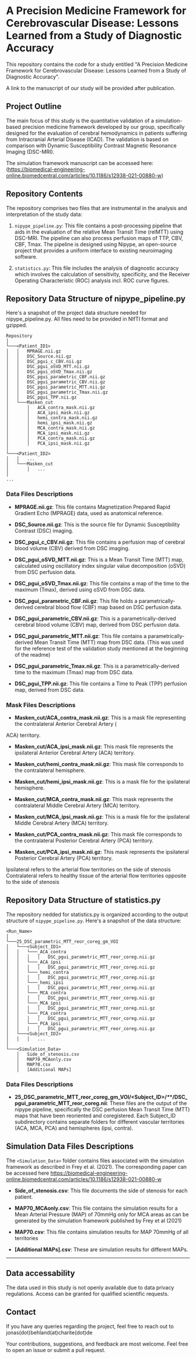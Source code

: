 # A Precision Medicine Framework for Cerebrovascular Disease: Lessons Learned from a Study of Diagnostic Accuracy

This repository contains the code for a study entitled "A Precision Medicine Framework for Cerebrovascular Disease: Lessons Learned from a Study of Diagnostic Accuracy". 

A link to the manuscript of our study will be provided after publication. 

## Project Outline

The main focus of this study is the quantitative validation of a simulation-based precision medicine framework developed by our group, specifically designed for the evaluation of cerebral hemodynamics in patients suffering from Intracranial Arterial Disease (ICAD). The validation is based on comparison with Dynamic Susceptibility Contrast Magnetic Resonance Imaging (DSC-MRI).

The simulation framework manuscript can be accessed here: (https://biomedical-engineering-online.biomedcentral.com/articles/10.1186/s12938-021-00880-w)

## Repository Contents

The repository comprises two files that are instrumental in the analysis and interpretation of the study data:

1. `nipype_pipeline.py`: This file contains a post-processing pipeline that aids in the evaluation of the relative Mean Transit Time (relMTT) using DSC-MRI. The pipeline can also process perfusion maps of TTP, CBV, CBF, Tmax. The pipeline is designed using Nipype, an open-source project that provides a uniform interface to existing neuroimaging software.

2. `statistics.py`: This file includes the analysis of diagnostic accuracy which involves the calculation of sensitivity, specificity, and the Receiver Operating Characteristic (ROC) analysis incl. ROC curve figures.

## Repository Data Structure of nipype_pipeline.py

Here's a snapshot of the project data structure needed for nipype_pipeline.py. All files need to be provided in NIfTI format and gzipped. 

```
Repository
│
└───<Patient_ID1>
│   │   MPRAGE.nii.gz
│   │   DSC_Source.nii.gz
│   │   DSC_pgui_c_CBV.nii.gz
│   │   DSC_pgui_oSVD_MTT.nii.gz
│   │   DSC_pgui_oSVD_Tmax.nii.gz
│   │   DSC_pgui_parametric_CBF.nii.gz
│   │   DSC_pgui_parametric_CBV.nii.gz
│   │   DSC_pgui_parametric_MTT.nii.gz
│   │   DSC_pgui_parametric_Tmax.nii.gz
│   │   DSC_pgui_TPP.nii.gz
│   └───Masken_cut
│       │   ACA_contra_mask.nii.gz
│       │   ACA_ipsi_mask.nii.gz
│       │   hemi_contra_mask.nii.gz
│       │   hemi_ipsi_mask.nii.gz
│       │   MCA_contra_mask.nii.gz
│       │   MCA_ipsi_mask.nii.gz
│       │   PCA_contra_mask.nii.gz
│       │   PCA_ipsi_mask.nii.gz
│   
└───<Patient_ID2>
│   │   ...
│   └───Masken_cut
│       │   ...
│
...
```

### Data Files Descriptions

- **MPRAGE.nii.gz**: This file contains Magnetization Prepared Rapid Gradient Echo (MPRAGE) data, used as anatomical reference.

- **DSC_Source.nii.gz**: This is the source file for Dynamic Susceptibility Contrast (DSC) imaging.

- **DSC_pgui_c_CBV.nii.gz**: This file contains a perfusion map of cerebral blood volume (CBV) derived from DSC imaging.

- **DSC_pgui_oSVD_MTT.nii.gz**: This is a Mean Transit Time (MTT) map, calculated using oscillatory index singular value decomposition (oSVD) from DSC perfusion data.

- **DSC_pgui_oSVD_Tmax.nii.gz**: This file contains a map of the time to the maximum (Tmax), derived using oSVD from DSC data.

- **DSC_pgui_parametric_CBF.nii.gz**: This file holds a parametrically-derived cerebral blood flow (CBF) map based on DSC perfusion data.

- **DSC_pgui_parametric_CBV.nii.gz**: This is a parametrically-derived cerebral blood volume (CBV) map, derived from DSC perfusion data.

- **DSC_pgui_parametric_MTT.nii.gz**: This file contains a parametrically-derived Mean Transit Time (MTT) map from DSC data. 
 (This was used for the reference test of the validation study mentioned at the beginning of the readme)

- **DSC_pgui_parametric_Tmax.nii.gz**: This is a parametrically-derived time to the maximum (Tmax) map from DSC data.

- **DSC_pgui_TPP.nii.gz**: This file contains a Time to Peak (TPP) perfusion map, derived from DSC data.

### Mask Files Descriptions

- **Masken_cut/ACA_contra_mask.nii.gz**: This is a mask file representing the contralateral Anterior Cerebral Artery (

ACA) territory.

- **Masken_cut/ACA_ipsi_mask.nii.gz**: This mask file represents the ipsilateral Anterior Cerebral Artery (ACA) territory.

- **Masken_cut/hemi_contra_mask.nii.gz**: This mask file corresponds to the contralateral hemisphere.

- **Masken_cut/hemi_ipsi_mask.nii.gz**: This is a mask file for the ipsilateral hemisphere.

- **Masken_cut/MCA_contra_mask.nii.gz**: This mask represents the contralateral Middle Cerebral Artery (MCA) territory.

- **Masken_cut/MCA_ipsi_mask.nii.gz**: This is a mask file for the ipsilateral Middle Cerebral Artery (MCA) territory.

- **Masken_cut/PCA_contra_mask.nii.gz**: This mask file corresponds to the contralateral Posterior Cerebral Artery (PCA) territory.

- **Masken_cut/PCA_ipsi_mask.nii.gz**: This mask represents the ipsilateral Posterior Cerebral Artery (PCA) territory.

Ipsilateral refers to the arterial flow territories on the side of stenosis
Contralateral refers to healthy tissue of the arterial flow territories opposite to the side of stenosis 

## Repository Data Structure of statistics.py

The repository nedded for statistics.py is organized according to the output structure of `nipype_pipeline.py`. Here's a snapshot of the data structure:

```
<Run_Name>
│
└───25_DSC_parametric_MTT_reor_coreg_gm_VOI
│   └───<Subject_ID1>
│   │   └───_ACA_contra
│   │   │   │   DSC_pgui_parametric_MTT_reor_coreg.nii.gz
│   │   └───_ACA_ipsi
│   │   │   │   DSC_pgui_parametric_MTT_reor_coreg.nii.gz
│   │   └───_hemi_contra
│   │   │   │   DSC_pgui_parametric_MTT_reor_coreg.nii.gz
│   │   └───_hemi_ipsi
│   │   │   │   DSC_pgui_parametric_MTT_reor_coreg.nii.gz
│   │   └───_MCA_contra
│   │   │   │   DSC_pgui_parametric_MTT_reor_coreg.nii.gz
│   │   └───_MCA_ipsi
│   │   │   │   DSC_pgui_parametric_MTT_reor_coreg.nii.gz
│   │   └───_PCA_contra
│   │   │   │   DSC_pgui_parametric_MTT_reor_coreg.nii.gz
│   │   └───_PCA_ipsi
│   │   │   │   DSC_pgui_parametric_MTT_reor_coreg.nii.gz
│   └───<Subject_ID2>
│   │   │   ...
│
└───<Simulation_Data>
    │   Side_of_stenosis.csv
    │   MAP70_MCAonly.csv
    │   MAP70.csv
    │   [Additional MAPs]
```

### Data Files Descriptions

- **25_DSC_parametric_MTT_reor_coreg_gm_VOI/<Subject_ID>/_*_*/DSC_pgui_parametric_MTT_reor_coreg.nii**: These files are the output of the nipype pipeline, specifically the DSC perfusion Mean Transit Time (MTT) maps that have been reoriented and coregistered. Each Subject_ID subdirectory contains separate folders for different vascular territories (ACA, MCA, PCA) and hemispheres (ipsi, contra).

## Simulation Data Files Descriptions

The `<Simulation_Data>` folder contains files associated with the simulation framework as described in Frey et al. (2021). The corresponding paper can be accessed here https://biomedical-engineering-online.biomedcentral.com/articles/10.1186/s12938-021-00880-w

- **Side_of_stenosis.csv**: This file documents the side of stenosis for each patient.

- **MAP70_MCAonly.csv**: This file contains the simulation results for a Mean Arterial Pressure (MAP) of 70mmHg only for MCA areas as can be generated by the simulation framework published by Frey et al (2021)

- **MAP70.csv**: This file contains simulation results for MAP 70mmHg of all territories 

- **[Additional MAPs].csv**: These are simulation results for different MAPs.

---


## Data accessability

The data used in this study is not openly available due to data privacy regulations. Access can be granted for qualified scientific requests. 

## Contact

If you have any queries regarding the project, feel free to reach out to jonas(dot)behland(at)charite(dot)de

Your contributions, suggestions, and feedback are most welcome. Feel free to open an issue or submit a pull request.

